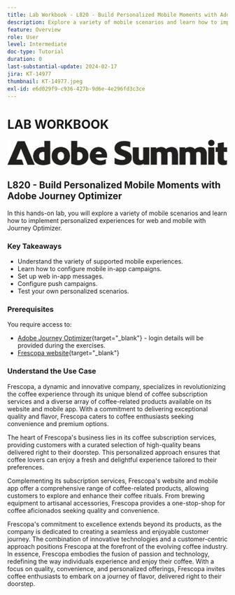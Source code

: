 ```yaml
---
title: Lab Workbook - L820 - Build Personalized Mobile Moments with Adobe Journey Optimizer
description: Explore a variety of mobile scenarios and learn how to implement personalized experiences for web and mobile with Journey Optimizer.
feature: Overview
role: User
level: Intermediate
doc-type: Tutorial
duration: 0
last-substantial-update: 2024-02-17
jira: KT-14977
thumbnail: KT-14977.jpeg
exl-id: e6d029f9-c936-427b-9d6e-4e296fd3c3ce
---
```

# LAB WORKBOOK

![Adobe Summit - alt text](/help/summit/l820-lab-workbook/assets/adobe-summit.png "Adobe Summit")


## L820 - Build Personalized Mobile Moments with Adobe Journey Optimizer 

In this hands-on lab, you will explore a variety of mobile scenarios and learn how to implement personalized experiences for web and mobile with Journey Optimizer. 

### Key Takeaways

* Understand the variety of supported mobile experiences.
* Learn how to configure mobile in-app campaigns. 
* Set up web in-app messages.
* Configure push campaigns.
* Test your own personalized scenarios.

### Prerequisites

You require access to:

* [Adobe Journey Optimizer](https://experience.adobe.com/#/@techmarketingdemos/sname:summit-ajo-lab/journey-optimizer/home){target="_blank"}  - login details will be provided during the exercises.
* [Frescopa website](https://dsn.adobe.com/web/adobe-summit-2024/home){target="_blank"} 


### Understand the Use Case

Frescopa, a dynamic and innovative company, specializes in revolutionizing the coffee experience through its unique blend of coffee subscription services and a diverse array of coffee-related products available on its website and mobile app. With a commitment to delivering exceptional quality and flavor, Frescopa caters to coffee enthusiasts seeking convenience and premium options.

The heart of Frescopa's business lies in its coffee subscription services, providing customers with a curated selection of high-quality beans delivered right to their doorstep. This personalized approach ensures that coffee lovers can enjoy a fresh and delightful experience tailored to their preferences.

Complementing its subscription services, Frescopa's website and mobile app offer a comprehensive range of coffee-related products, allowing customers to explore and enhance their coffee rituals. From brewing equipment to artisanal accessories, Frescopa provides a one-stop-shop for coffee aficionados seeking quality and convenience.

Frescopa's commitment to excellence extends beyond its products, as the company is dedicated to creating a seamless and enjoyable customer journey. The combination of innovative technologies and a customer-centric approach positions Frescopa at the forefront of the evolving coffee industry.
In essence, Frescopa embodies the fusion of passion and technology, redefining the way individuals experience and enjoy their coffee. With a focus on quality, convenience, and personalized offerings, Frescopa invites coffee enthusiasts to embark on a journey of flavor, delivered right to their doorstep.
